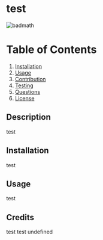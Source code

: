 # test

  ![badmath](https://choosealicense.com/licenses/mit/)
  
# Table of Contents
1. [Installation](#installation)
2. [Usage](#usage)
3. [Contribution](#contribution)
4. [Testing](#testing)
5. [Questions](#questions)
6. [License](#license)
		

  ## Description
  
 test
  
  
  ## Installation
  
  test

  ## Usage
  
  test

  ## Credits

  test
  test
  undefined
   

